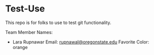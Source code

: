 # Test-Use
This repo is for folks to use to test git functionality.

Team Member Names:
- Lara Rupnawar
Email: rupnawal@oregonstate.edu
Favorite Color: orange